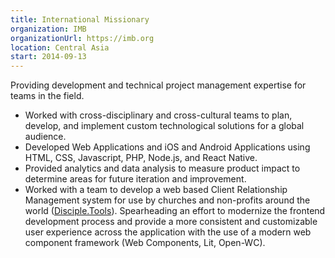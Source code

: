 ```yaml
---
title: International Missionary
organization: IMB
organizationUrl: https://imb.org
location: Central Asia
start: 2014-09-13
---
```


Providing development and technical project management expertise for teams in the field.
- Worked with cross-disciplinary and cross-cultural teams to plan, develop, and implement custom technological solutions for a global audience. 
- Developed Web Applications and iOS and Android Applications using HTML, CSS, Javascript, PHP, Node.js, and React Native. 
- Provided analytics and data analysis to measure product impact to determine areas for future iteration and improvement.
- Worked with a team to develop a web based Client Relationship Management system for use by churches and non-profits around the world ([Disciple.Tools](https://disciple.tools)). Spearheading an effort to modernize the frontend development process and provide a more consistent and customizable user experience across the application with the use of a modern web component framework (Web Components, Lit, Open-WC).